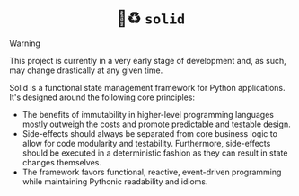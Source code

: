 <h1 align="center">
  💎♻️ <code>solid</code>
</h1>

> [!WARNING]
> This project is currently in a very early stage of development and, as such,
> may change drastically at any given time.

Solid is a functional state management framework for Python applications.
It's designed around the following core principles:

 - The benefits of immutability in higher-level programming languages mostly
 outweigh the costs and promote predictable and testable design.
 - Side-effects should always be separated from core business logic to allow
 for code modularity and testability. Furthermore, side-effects should be
 executed in a deterministic fashion as they can result in state changes
 themselves.
 - The framework favors functional, reactive, event-driven programming while
 maintaining Pythonic readability and idioms.
